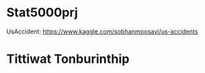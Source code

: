 # Stat5000prj
UsAccident: https://www.kaggle.com/sobhanmoosavi/us-accidents
# Tittiwat Tonburinthip
